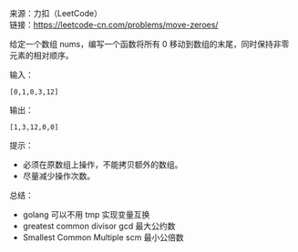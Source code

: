 
来源：力扣（LeetCode）  
链接：https://leetcode-cn.com/problems/move-zeroes/

给定一个数组 nums，编写一个函数将所有 0 移动到数组的末尾，同时保持非零元素的相对顺序。

输入：
```
[0,1,0,3,12]
```
输出：
```
[1,3,12,0,0]
```


提示：
    

* 必须在原数组上操作，不能拷贝额外的数组。
* 尽量减少操作次数。


总结：
* golang 可以不用 tmp 实现变量互换
* greatest common divisor gcd 最大公约数
* Smallest Common Multiple scm 最小公倍数
